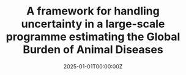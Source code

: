 ---
title: 'A framework for handling uncertainty in a large-scale programme estimating the Global Burden of Animal Diseases'

authors:
  - Helen E Clough
  - Gemma L Chaters
  - Arie H Havelaar
  - K Marie McIntyre
  - Thomas L Marsh
  - Ellen C Hughes
  - Wudu T Jemberu
  - Deborah Stacey
  - Joao Sucena Afonso
  - William Gilbert
  - Kassy Raymond
  - et al.

date: '2025-01-01T00:00:00Z'
doi: ''

publishDate: '2025-01-01T00:00:00Z'

publication_types: ['article-journal']

publication: Frontiers in Veterinary Science, 12, 1459209
publication_short: Front Vet Sci

abstract: ''
summary: ''

tags: []

featured: false

url_pdf: ''
url_code: ''
url_dataset: ''
url_poster: ''
url_project: ''
url_slides: ''
url_source: ''
url_video: ''

image:
  caption: ''
  focal_point: ''
  preview_only: false

projects: []
slides: ''
---